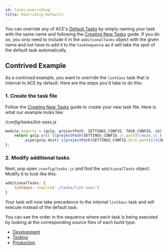 ```yaml
---
id: tasks-overriding
title: Overriding Defaults
---
```


You can override any of ACE's [Default Tasks](default-tasks) by simply naming your task with the same name and following the [Creating New Tasks](tasks-creating) guide. If you do so, you only need to include it in the `additionalTasks` object with the given name and not have to add it to the `taskSequence` as it will take the spot of the default task automatically.

## Contrived Example
As a contrived example, you want to override the `lintSass` task that is internal to ACE by default. Here are the steps you'd take to do this:

### 1. Create the task file
Follow the [Creating New Tasks](tasks-creating) guide to create your new task file. Here is what our example looks like:

*/config/tasks/lint-sass.js*
```javascript
module.exports = (gulp, projectPath, SETTINGS_CONFIG, TASK_CONFIG, cb) => {
    return gulp.src(`${projectPath(SETTINGS_CONFIG.js.path)}/main.js`)
        .pipe(gulp.dest(`${projectPath(SETTINGS_CONFIG.dist.path)}/${SETTINGS_CONFIG.js.path}`));
};
```

### 2. Modify additional tasks
Next, pop open `/config/tasks.js` and find the `additionalTasks` object. Modify it to look like this:
```javascript
additionalTasks: {
    lintSass: require('./tasks/lint-sass')
}
```

Your task will now take precedence to the internal `lintSass` task and will execute instead of the default task.

You can see the order in the sequence where each task is being executed by looking at the corresponding source files of each build type.
* [Development](https://github.com/spothero/ace/blob/master/config/gulp/tasks/_default.js)
* [Testing](https://github.com/spothero/ace/blob/master/config/gulp/tasks/_test.js)
* [Production](https://github.com/spothero/ace/blob/master/config/gulp/tasks/_production.js)
